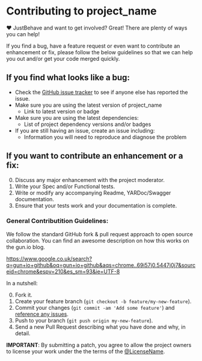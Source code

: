 ﻿# Contributing to project_name

♥ JustBehave and want to get involved?
Great! There are plenty of ways you can help!

If you find a bug, have a feature request or even want to contribute an enhancement or fix, please follow the below guidelines so that we can help you out and/or get your code merged quickly.

## If you find what looks like a bug:

* Check the [GitHub issue tracker](http://github.com/justeat/project_name/issues/) to see if anyone else has reported the issue.
* Make sure you are using the latest version of project_name
  * Link to latest version or badge
* Make sure you are using the latest dependencies:
  * List of project dependency versions and/or badges
* If you are still having an issue, create an issue including:
  * Information you will need to reproduce and diagnose the problem

## If you want to contribute an enhancement or a fix:

0. Discuss any major enhancement with the project moderator.
0. Write your Spec and/or Functional tests.
0. Write or modify any accompanying Readme, YARDoc/Swagger documentation.
0. Ensure that your tests work and your documentation is complete.


### General Contributition Guidelines:
We follow the standard GitHub fork & pull request approach to open source collaboration.
You can find an awesome description on how this works on the gun.io blog.

https://www.google.co.uk/search?q=gun+io+github&oq=gun+io+github&aqs=chrome..69i57j0.5447j0j7&sourceid=chrome&espv=210&es_sm=93&ie=UTF-8

In a nutshell:

0. Fork it.
0. Create your feature branch (`git checkout -b feature/my-new-feature`).
0. Commit your changes (`git commit -am 'Add some feature'`) and [reference any issues](https://github.com/blog/831-issues-2-0-the-next-generation).
0. Push to your branch (`git push origin my-new-feature`).
0. Send a new Pull Request describing what you have done and why, in detail.

**IMPORTANT**: By submitting a patch, you agree to allow the project owners to
license your work under the the terms of the [@LicenseName](@LicenseFile).
